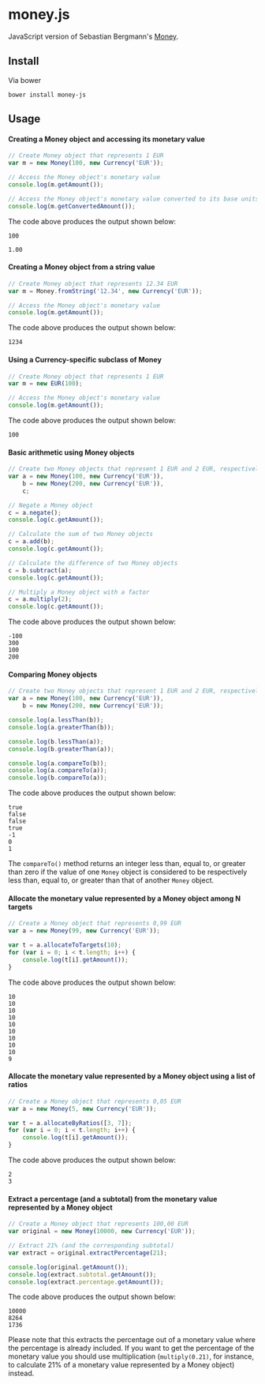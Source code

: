# money.js

JavaScript version of Sebastian Bergmann's [Money](https://github.com/sebastianbergmann/money).

## Install

Via bower

```
bower install money-js
```

## Usage

#### Creating a Money object and accessing its monetary value

```javascript
// Create Money object that represents 1 EUR
var m = new Money(100, new Currency('EUR'));

// Access the Money object's monetary value
console.log(m.getAmount());

// Access the Money object's monetary value converted to its base units
console.log(m.getConvertedAmount());
```

The code above produces the output shown below:

    100
    
    1.00

#### Creating a Money object from a string value

```javascript
// Create Money object that represents 12.34 EUR
var m = Money.fromString('12.34', new Currency('EUR'));

// Access the Money object's monetary value
console.log(m.getAmount());
```

The code above produces the output shown below:

    1234

#### Using a Currency-specific subclass of Money

```javascript
// Create Money object that represents 1 EUR
var m = new EUR(100);

// Access the Money object's monetary value
console.log(m.getAmount());
```

The code above produces the output shown below:

    100


#### Basic arithmetic using Money objects

```javascript
// Create two Money objects that represent 1 EUR and 2 EUR, respectively
var a = new Money(100, new Currency('EUR')),
    b = new Money(200, new Currency('EUR')),
    c;

// Negate a Money object
c = a.negate();
console.log(c.getAmount());

// Calculate the sum of two Money objects
c = a.add(b);
console.log(c.getAmount());

// Calculate the difference of two Money objects
c = b.subtract(a);
console.log(c.getAmount());

// Multiply a Money object with a factor
c = a.multiply(2);
console.log(c.getAmount());
```

The code above produces the output shown below:

    -100
    300
    100
    200

#### Comparing Money objects

```javascript
// Create two Money objects that represent 1 EUR and 2 EUR, respectively
var a = new Money(100, new Currency('EUR')),
    b = new Money(200, new Currency('EUR'));

console.log(a.lessThan(b));
console.log(a.greaterThan(b));

console.log(b.lessThan(a));
console.log(b.greaterThan(a));

console.log(a.compareTo(b));
console.log(a.compareTo(a));
console.log(b.compareTo(a));
```

The code above produces the output shown below:

    true
    false
    false
    true
    -1
    0
    1

The `compareTo()` method returns an integer less than, equal to, or greater than
zero if the value of one `Money` object is considered to be respectively less
than, equal to, or greater than that of another `Money` object.

#### Allocate the monetary value represented by a Money object among N targets

```javascript
// Create a Money object that represents 0,99 EUR
var a = new Money(99, new Currency('EUR'));

var t = a.allocateToTargets(10);
for (var i = 0; i < t.length; i++) {
    console.log(t[i].getAmount());
}
```

The code above produces the output shown below:

    10
    10
    10
    10
    10
    10
    10
    10
    10
    9

#### Allocate the monetary value represented by a Money object using a list of ratios

```javascript
// Create a Money object that represents 0,05 EUR
var a = new Money(5, new Currency('EUR'));

var t = a.allocateByRatios([3, 7]);
for (var i = 0; i < t.length; i++) {
    console.log(t[i].getAmount());
}
```

The code above produces the output shown below:

    2
    3

#### Extract a percentage (and a subtotal) from the monetary value represented by a Money object

```javascript
// Create a Money object that represents 100,00 EUR
var original = new Money(10000, new Currency('EUR'));

// Extract 21% (and the corresponding subtotal)
var extract = original.extractPercentage(21);

console.log(original.getAmount());
console.log(extract.subtotal.getAmount());
console.log(extract.percentage.getAmount());
```

The code above produces the output shown below:

    10000
    8264
    1736

Please note that this extracts the percentage out of a monetary value where the
percentage is already included. If you want to get the percentage of the
monetary value you should use multiplication (`multiply(0.21)`, for instance,
to calculate 21% of a monetary value represented by a Money object) instead.
